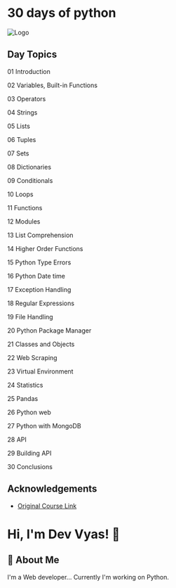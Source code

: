 
# 30 days of python



 ![Logo](https://www.python.org/static/community_logos/python-logo.png)



## Day	Topics
01	Introduction

02	Variables, Built-in Functions

03	Operators

04	Strings

05	Lists

06	Tuples

07	Sets

08	Dictionaries

09	Conditionals

10	Loops

11	Functions

12	Modules

13	List Comprehension

14	Higher Order Functions

15	Python Type Errors

16	Python Date time

17	Exception Handling

18	Regular Expressions

19	File Handling

20	Python Package Manager

21	Classes and Objects

22	Web Scraping

23	Virtual Environment

24	Statistics

25	Pandas

26	Python web

27	Python with MongoDB

28	API

29	Building API

30	Conclusions

## Acknowledgements

 - [Original Course Link](https://github.com/Asabeneh/30-Days-Of-Python#-30-days-of-python)
 

# Hi, I'm Dev Vyas! 👋


## 🚀 About Me
I'm a Web developer...
Currently I'm working on Python.

